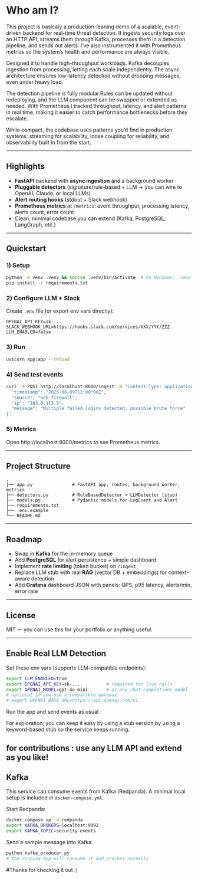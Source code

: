 
# Who am I?

This project is basicaly a production-leaning demo of a scalable, event-driven backend for real-time threat detection. It ingests security logs over an HTTP API, streams them through Kafka, processes them in a detection pipeline, and sends out alerts. I’ve also instrumented it with Prometheus metrics so the system’s health and performance are always visible.

Designed it to handle high-throughput workloads. Kafka decouples ingestion from processing, letting each scale independently. The async architecture ensures low-latency detection without dropping messages, even under heavy load.

The detection pipeline is fully modular.Rules can be updated without redeploying, and the LLM component can be swapped or extended as needed. With Prometheus I tracked throughput, latency, and alert patterns in real time, making it easier to catch performance bottlenecks before they escalate.

While compact, the codebase uses patterns you’d find in production systems: streaming for scalability, loose coupling for reliability, and observability built in from the start.

---

## Highlights
- **FastAPI** backend with **async ingestion** and a background worker
- **Pluggable detectors** (signature/rule-based + LLM -> you can wire to OpenAI, Claude, or local LLMs)
- **Alert routing hooks** (stdout + Slack webhook)
- **Prometheus metrics** at `/metrics`: event throughput, processing latency, alerts count, error count
- Clean, minimal codebase you can extend (Kafka, PostgreSQL, LangGraph, etc.)

---

## Quickstart

### 1) Setup
```bash
python -m venv .venv && source .venv/bin/activate  # on Windows: .venv\Scripts\activate
pip install -r requirements.txt
```

### 2) Configure LLM + Slack
Create `.env` file (or export env vars directly):
```
OPENAI_API_KEY=sk-...
SLACK_WEBHOOK_URL=https://hooks.slack.com/services/XXX/YYY/ZZZ
LLM_ENABLED=false
```

### 3) Run
```bash
uvicorn app:app --reload
```

### 4) Send test events
```bash
curl -X POST http://localhost:8000/ingest -H "Content-Type: application/json" -d '{
  "timestamp": "2025-08-09T12:00:00Z",
  "source": "web-firewall",
  "ip": "203.0.113.5",
  "message": "Multiple failed logins detected; possible brute force"
}'
```

### 5) Metrics
Open http://localhost:8000/metrics to see Prometheus metrics.

---

## Project Structure
```
.
├── app.py               # FastAPI app, routes, background worker, metrics
├── detectors.py         # RuleBasedDetector + LLMDetector (stub)
├── models.py            # Pydantic models for LogEvent and Alert
├── requirements.txt
├── .env.example
└── README.md
```

---

## Roadmap 
- Swap in **Kafka** for the in-memory queue
- Add **PostgreSQL** for alert persistence + simple dashboard
- Implement **rate limiting** (token bucket) on `/ingest`
- Replace LLM stub with real **RAG** (vector DB + embeddings) for context-aware detection
- Add **Grafana** dashboard JSON with panels: QPS, p95 latency, alerts/min, error rate

---

## License
MIT — you can use this for your portfolio or anything useful.


---

## Enable Real LLM Detection

Set these env vars (supports LLM-compatible endpoints):  

```bash
export LLM_ENABLED=true
export OPENAI_API_KEY=sk-...          # required for live calls
export OPENAI_MODEL=gpt-4o-mini       # or any chat-completions model
# optional if you use a compatible gateway:
# export OPENAI_BASE_URL=https://api.openai.com/v1
```

Run the app and send events as usual. 

For exploration; you can keep it easy by using a stub version by using a keyword-based stub so the service keeps running. 

for contributions : use any LLM API and extend as you like! 
---

## Kafka 

This service can consume events from Kafka (Redpanda). A minimal local setup is included in `docker-compose.yml`.

Start Redpanda:
```bash
docker compose up -d redpanda
export KAFKA_BROKERS=localhost:9092
export KAFKA_TOPIC=security-events
```

Send a sample message into Kafka:
```bash
python kafka_producer.py
# the running app will consume it and process normally
```

#Thanks for checking it out :) 
